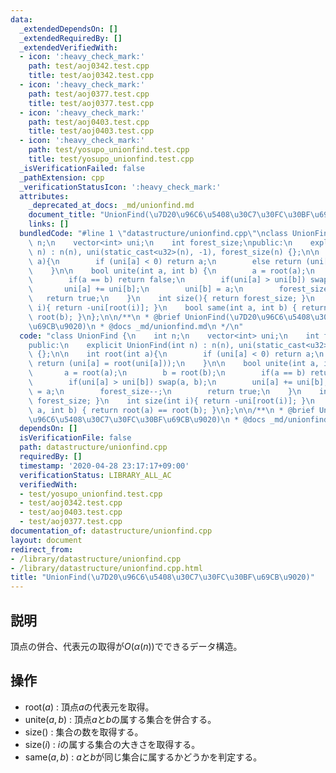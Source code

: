 ```yaml
---
data:
  _extendedDependsOn: []
  _extendedRequiredBy: []
  _extendedVerifiedWith:
  - icon: ':heavy_check_mark:'
    path: test/aoj0342.test.cpp
    title: test/aoj0342.test.cpp
  - icon: ':heavy_check_mark:'
    path: test/aoj0377.test.cpp
    title: test/aoj0377.test.cpp
  - icon: ':heavy_check_mark:'
    path: test/aoj0403.test.cpp
    title: test/aoj0403.test.cpp
  - icon: ':heavy_check_mark:'
    path: test/yosupo_unionfind.test.cpp
    title: test/yosupo_unionfind.test.cpp
  _isVerificationFailed: false
  _pathExtension: cpp
  _verificationStatusIcon: ':heavy_check_mark:'
  attributes:
    _deprecated_at_docs: _md/unionfind.md
    document_title: "UnionFind(\u7D20\u96C6\u5408\u30C7\u30FC\u30BF\u69CB\u9020)"
    links: []
  bundledCode: "#line 1 \"datastructure/unionfind.cpp\"\nclass UnionFind {\n    int\
    \ n;\n    vector<int> uni;\n    int forest_size;\npublic:\n    explicit UnionFind(int\
    \ n) : n(n), uni(static_cast<u32>(n), -1), forest_size(n) {};\n\n    int root(int\
    \ a){\n        if (uni[a] < 0) return a;\n        else return (uni[a] = root(uni[a]));\n\
    \    }\n\n    bool unite(int a, int b) {\n        a = root(a);\n        b = root(b);\n\
    \        if(a == b) return false;\n        if(uni[a] > uni[b]) swap(a, b);\n \
    \       uni[a] += uni[b];\n        uni[b] = a;\n        forest_size--;\n     \
    \   return true;\n    }\n    int size(){ return forest_size; }\n    int size(int\
    \ i){ return -uni[root(i)]; }\n    bool same(int a, int b) { return root(a) ==\
    \ root(b); }\n};\n\n/**\n * @brief UnionFind(\u7D20\u96C6\u5408\u30C7\u30FC\u30BF\
    \u69CB\u9020)\n * @docs _md/unionfind.md\n */\n"
  code: "class UnionFind {\n    int n;\n    vector<int> uni;\n    int forest_size;\n\
    public:\n    explicit UnionFind(int n) : n(n), uni(static_cast<u32>(n), -1), forest_size(n)\
    \ {};\n\n    int root(int a){\n        if (uni[a] < 0) return a;\n        else\
    \ return (uni[a] = root(uni[a]));\n    }\n\n    bool unite(int a, int b) {\n \
    \       a = root(a);\n        b = root(b);\n        if(a == b) return false;\n\
    \        if(uni[a] > uni[b]) swap(a, b);\n        uni[a] += uni[b];\n        uni[b]\
    \ = a;\n        forest_size--;\n        return true;\n    }\n    int size(){ return\
    \ forest_size; }\n    int size(int i){ return -uni[root(i)]; }\n    bool same(int\
    \ a, int b) { return root(a) == root(b); }\n};\n\n/**\n * @brief UnionFind(\u7D20\
    \u96C6\u5408\u30C7\u30FC\u30BF\u69CB\u9020)\n * @docs _md/unionfind.md\n */"
  dependsOn: []
  isVerificationFile: false
  path: datastructure/unionfind.cpp
  requiredBy: []
  timestamp: '2020-04-28 23:17:17+09:00'
  verificationStatus: LIBRARY_ALL_AC
  verifiedWith:
  - test/yosupo_unionfind.test.cpp
  - test/aoj0342.test.cpp
  - test/aoj0403.test.cpp
  - test/aoj0377.test.cpp
documentation_of: datastructure/unionfind.cpp
layout: document
redirect_from:
- /library/datastructure/unionfind.cpp
- /library/datastructure/unionfind.cpp.html
title: "UnionFind(\u7D20\u96C6\u5408\u30C7\u30FC\u30BF\u69CB\u9020)"
---
```

## 説明
頂点の併合、代表元の取得が$O(\alpha (n))$でできるデータ構造。

## 操作
- $\mathrm{root}(a)$ : 頂点$a$の代表元を取得。　
- $\mathrm{unite}(a, b)$ : 頂点$a$と$b$の属する集合を併合する。　
- $\mathrm{size}()$ : 集合の数を取得する。
- $\mathrm{size}(i)$ : $i$の属する集合の大きさを取得する。
- $\mathrm{same}(a, b)$ : $a$と$b$が同じ集合に属するかどうかを判定する。
